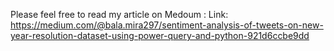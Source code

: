 Please feel free to read my article on Medoum : 
Link: https://medium.com/@bala.mira297/sentiment-analysis-of-tweets-on-new-year-resolution-dataset-using-power-query-and-python-921d6ccbe9dd
